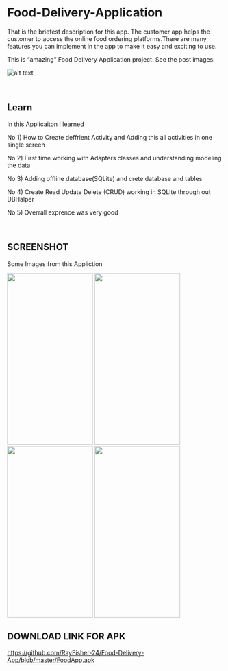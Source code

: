 # Food-Delivery-Application
That is the briefest description for this app. The customer app helps the customer to access the online food ordering platforms.There are many features you can implement in the app to make it easy and exciting to use.

This is “amazing” Food Delivery Application project. See the post images: 

![alt text](https://miro.medium.com/max/1400/1*G2qGHJgMO4C3Meszv6Xqvg.png)


<br>

## Learn
In this Applicaiton I learned

No 1) How to Create deffrient Activity and Adding this all activities in one single screen

No 2) First time working with Adapters classes and understanding modeling the data

No 3) Adding offline database(SQLite) and crete database and tables

No 4) Create Read Update Delete (CRUD) working in SQLite through out DBHalper

No 5) Overrall exprence was very good

<br>

## SCREENSHOT
Some Images from this Appliction

<img src="https://raw.githubusercontent.com/RayFisher-24/Food_Delivery_App/master/Screenshot/Home%20Page.jpg" width="200" height="400" />  <img src="https://raw.githubusercontent.com/RayFisher-24/Food_Delivery_App/master/Screenshot/Cart%20Page.jpg" width="200" height="400" />
<img src="https://raw.githubusercontent.com/RayFisher-24/Food_Delivery_App/master/Screenshot/Order%20Page.jpg" width="200" height="400" />
<img src="https://raw.githubusercontent.com/RayFisher-24/Food_Delivery_App/master/Screenshot/Update%20page.jpg" width="200" height="400" />

## DOWNLOAD LINK FOR APK

https://github.com/RayFisher-24/Food-Delivery-App/blob/master/FoodApp.apk
